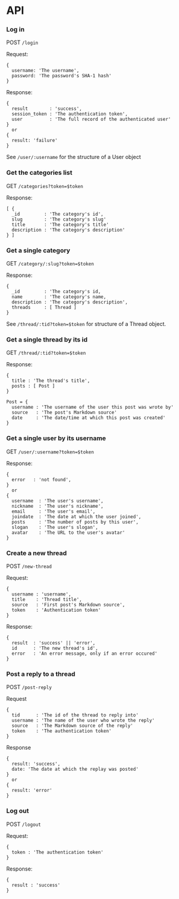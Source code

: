 
# API

### Log in

POST `/login`

Request:

    {
      username: 'The username',
      password: 'The password's SHA-1 hash'
    }
    
Response:

    {
      result        : 'success',
      session_token : 'The authentication token',
      user          : 'The full record of the authenticated user'
    }
      or
    {
      result: 'failure'
    }
    
See `/user/:username` for the structure of a User object

### Get the categories list

GET `/categories?token=$token`

Response:

    [ {
      _id         : 'The category's id',
      slug        : 'The category's slug'
      title       : 'The category's title'
      description : 'The category's description'
    } ]

### Get a single category

GET `/category/:slug?token=$token`

Response:

    {
      _id         : 'The category's id,
      name        : 'The category's name,
      description : 'The category's description',
      threads     : [ Thread ]
    }
    
See `/thread/:tid?token=$token` for structure of a Thread object.

### Get a single thread by its id

GET `/thread/:tid?token=$token`

Response:

    {
      title : 'The thread's title',
      posts : [ Post ]
    }
    
    Post = {
      username : 'The username of the user this post was wrote by'
      source   : 'The post's Markdown source'
      date     : 'The date/time at which this post was created'
    }

### Get a single user by its username

GET `/user/:username?token=$token`
    
Response:

    {
      error   : 'not found',
    }
      or
    {
      username  : 'The user's username',
      nickname  : 'The user's nickname',
      email     : 'The user's email',
      joindate  : 'The date at which the user joined',
      posts     : 'The number of posts by this user',
      slogan    : 'The user's slogan',
      avatar    : 'The URL to the user's avatar'
    }

### Create a new thread

POST `/new-thread`

Request:
    
    {
      username : 'username',
      title    : 'Thread title',
      source   : 'First post's Markdown source',
      token    : 'Authentication token'
    }
    
Response:

    {
      result  : 'success' || 'error',
      id      : 'The new thread's id',
      error   : 'An error message, only if an error occured'
    }

### Post a reply to a thread

POST `/post-reply`

Request

    {
      tid      : 'The id of the thread to reply into'
      username : 'The name of the user who wrote the reply'
      source   : 'The Markdown source of the reply'
      token    : 'The authentication token'
    }
    
Response

    {
      result: 'success',
      date: 'The date at which the replay was posted'
    }
      or
    {
      result: 'error'
    }

### Log out

POST `/logout`

Request:

    {
      token : 'The authentication token'
    }
    
Response:

    {
      result : 'success'
    }
